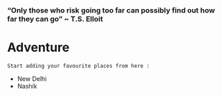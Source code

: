 ### “Only those who risk going too far can possibly find out how far they can go” ~ T.S. Elloit
# Adventure
    Start adding your favourite places from here :

- New Delhi
- Nashik
